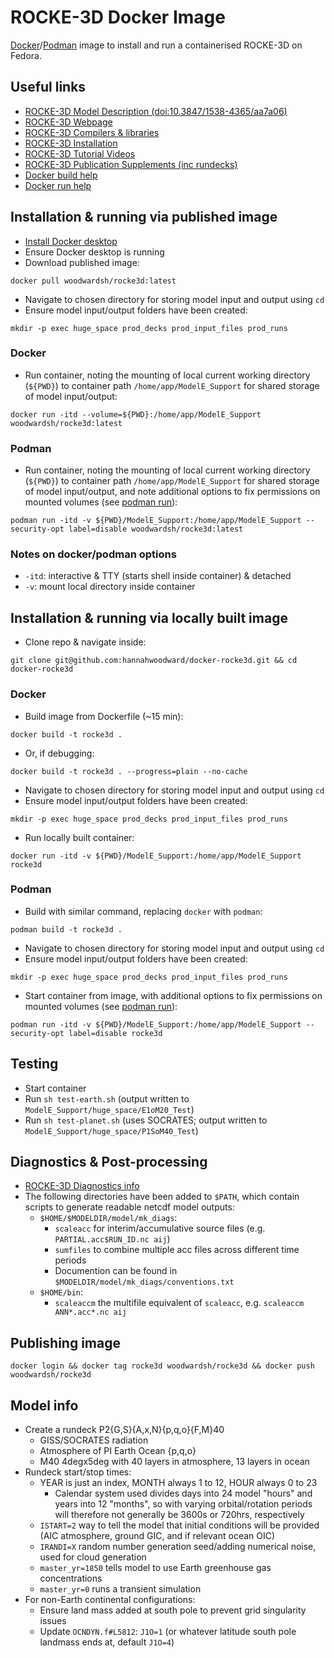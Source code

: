 # ROCKE-3D Docker Image

[Docker](https://www.docker.com/)/[Podman](https://podman.io/) image to install and run a containerised ROCKE-3D on Fedora.

## Useful links

* [ROCKE-3D Model Description (doi:10.3847/1538-4365/aa7a06)](https://iopscience.iop.org/article/10.3847/1538-4365/aa7a06/meta#apjsaa7a06s3)
* [ROCKE-3D Webpage](https://simplex.giss.nasa.gov/gcm/ROCKE-3D/)
* [ROCKE-3D Compilers & libraries](https://docs.google.com/document/d/1-I8x1Op215f3m3NTtEo_cP2G-lP329pyEEUAzH6Xhog/view)
* [ROCKE-3D Installation](https://docs.google.com/document/d/1yyI0CDx1wEYbwqRsbvczXpdW2teePZ_NgIePTLFHtNA/edit)
* [ROCKE-3D Tutorial Videos](https://www.youtube.com/playlist?list=PLpMmnV3HS7r3KGXX8hmIBR3grXNu5hfW-)
* [ROCKE-3D Publication Supplements (inc rundecks)](https://portal.nccs.nasa.gov/GISS_modelE/ROCKE-3D/publication-supplements/)
* [Docker build help](https://docs.docker.com/engine/reference/commandline/build/)
* [Docker run help](https://docs.docker.com/engine/reference/commandline/run/)


## Installation & running via published image

* [Install Docker desktop](https://www.docker.com/get-started)
* Ensure Docker desktop is running
* Download published image:

```
docker pull woodwardsh/rocke3d:latest
```

* Navigate to chosen directory for storing model input and output using `cd`
* Ensure model input/output folders have been created:

```
mkdir -p exec huge_space prod_decks prod_input_files prod_runs
```

### Docker

* Run container, noting the mounting of local current working directory (`${PWD}`) to container path `/home/app/ModelE_Support` for shared storage of model input/output:

```
docker run -itd --volume=${PWD}:/home/app/ModelE_Support woodwardsh/rocke3d:latest
```

### Podman

* Run container, noting the mounting of local current working directory (`${PWD}`) to container path `/home/app/ModelE_Support` for shared storage of model input/output, and note additional options to fix permissions on mounted volumes (see [podman run](https://docs.podman.io/en/latest/markdown/podman-run.1.html)):

```
podman run -itd -v ${PWD}/ModelE_Support:/home/app/ModelE_Support --security-opt label=disable woodwardsh/rocke3d:latest
```

### Notes on docker/podman options

* `-itd`: interactive & TTY (starts shell inside container) & detached
* `-v`: mount local directory inside container


## Installation & running via locally built image

* Clone repo & navigate inside:

```
git clone git@github.com:hannahwoodward/docker-rocke3d.git && cd docker-rocke3d
```

### Docker

* Build image from Dockerfile (~15 min):

```
docker build -t rocke3d .
```

* Or, if debugging:

```
docker build -t rocke3d . --progress=plain --no-cache
```

* Navigate to chosen directory for storing model input and output using `cd`
* Ensure model input/output folders have been created:

```
mkdir -p exec huge_space prod_decks prod_input_files prod_runs
```

* Run locally built container:

```
docker run -itd -v ${PWD}/ModelE_Support:/home/app/ModelE_Support rocke3d
```

### Podman

* Build with similar command, replacing `docker` with `podman`:

```
podman build -t rocke3d .
```

* Navigate to chosen directory for storing model input and output using `cd`
* Ensure model input/output folders have been created:

```
mkdir -p exec huge_space prod_decks prod_input_files prod_runs
```

* Start container from image, with additional options to fix permissions on mounted volumes (see [podman run](https://docs.podman.io/en/latest/markdown/podman-run.1.html)):

```
podman run -itd -v ${PWD}/ModelE_Support:/home/app/ModelE_Support --security-opt label=disable rocke3d
```

## Testing

* Start container
* Run `sh test-earth.sh` (output written to `ModelE_Support/huge_space/E1oM20_Test`)
* Run `sh test-planet.sh` (uses SOCRATES; output written to `ModelE_Support/huge_space/P1SoM40_Test`)


## Diagnostics & Post-processing

* [ROCKE-3D Diagnostics info](https://simplex.giss.nasa.gov/gcm/doc/UserGuide/diagnostics.html)
* The following directories have been added to `$PATH`, which contain scripts to generate readable netcdf model outputs:
  * `$HOME/$MODELDIR/model/mk_diags`:
    * `scaleacc` for interim/accumulative source files (e.g. `PARTIAL.acc$RUN_ID.nc aij`)
    * `sumfiles` to combine multiple acc files across different time periods
    * Documention can be found in `$MODELDIR/model/mk_diags/conventions.txt`
  * `$HOME/bin`:
    * `scaleaccm` the multifile equivalent of `scaleacc`, e.g. `scaleaccm ANN*.acc*.nc aij`


## Publishing image

```
docker login && docker tag rocke3d woodwardsh/rocke3d && docker push woodwardsh/rocke3d
```


## Model info

* Create a rundeck P2{G,S}{A,x,N}{p,q,o}{F,M}40
  * GISS/SOCRATES radiation
  * Atmosphere of PI Earth
  Ocean {p,q,o}
  * M40 4degx5deg with 40 layers in atmosphere, 13 layers in ocean
* Rundeck start/stop times:
  * YEAR is just an index, MONTH always 1 to 12, HOUR always 0 to 23
    * Calendar system used divides days into 24 model "hours" and years into 12 "months", so with varying orbital/rotation periods will therefore not generally be 3600s or 720hrs, respectively
  * `ISTART=2` way to tell the model that initial conditions will be provided (AIC atmosphere, ground GIC, and if relevant ocean OIC)
  * `IRANDI=X` random number generation seed/adding numerical noise, used for cloud generation
  * `master_yr=1850` tells model to use Earth greenhouse gas concentrations
  * `master_yr=0` runs a transient simulation
* For non-Earth continental configurations:
  * Ensure land mass added at south pole to prevent grid singularity issues
  * Update `OCNDYN.f#L5812`: `J1O=1` (or whatever latitude south pole landmass ends at, default `J1O=4`)
